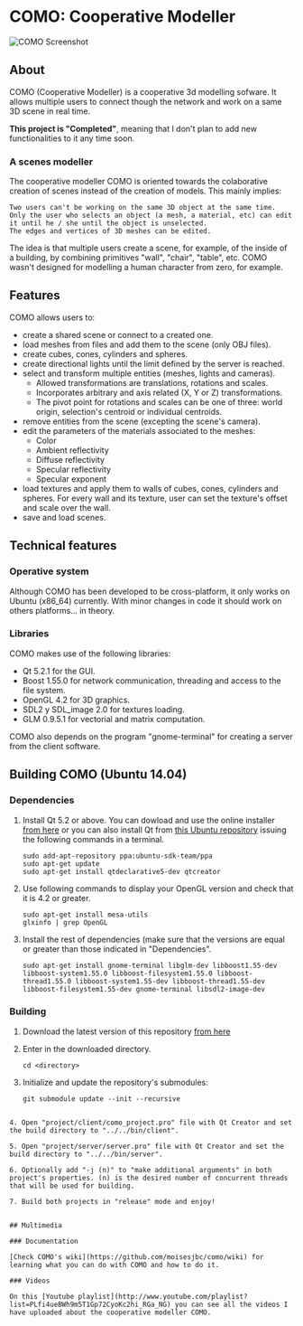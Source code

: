 # COMO: Cooperative Modeller

![COMO Screenshot](https://github.com/moisesjbc/como/blob/master/img/como.png "COMO")


## About

COMO (Cooperative Modeller) is a cooperative 3d modelling sofware. It allows multiple users to connect though the network and work on a same 3D scene in real time.


**This project is "Completed"**, meaning that I don't plan to add new functionalities to it any time soon.


### A scenes modeller

The cooperative modeller COMO is oriented towards the colaborative creation of scenes instead of the creation of models. This mainly implies:

    Two users can't be working on the same 3D object at the same time. Only the user who selects an object (a mesh, a material, etc) can edit it until he / she until the object is unselected.
    The edges and vertices of 3D meshes can be edited.

The idea is that multiple users create a scene, for example, of the inside of a building, by combining primitives "wall", "chair", "table", etc. COMO wasn't designed for modelling a human character from zero, for example.


## Features

COMO allows users to:

* create a shared scene or connect to a created one.
* load meshes from files and add them to the scene (only OBJ files).
* create cubes, cones, cylinders and spheres.
* create directional lights until the limit defined by the server is reached.
* select and transform multiple entities (meshes, lights and cameras).
	* Allowed transformations are translations, rotations and scales.
	* Incorporates arbitrary and axis related (X, Y or Z) transformations.
	* The pivot point for rotations and scales can be one of three: world origin, selection's centroid or individual centroids.
* remove entities from the scene (excepting the scene's camera).
* edit the parameters of the materials associated to the meshes:
	* Color
	* Ambient reflectivity
	* Diffuse reflectivity
	* Specular reflectivity
	* Specular exponent
* load textures and apply them to walls of cubes, cones, cylinders and spheres. For every wall and its texture, user can set the texture's offset and scale over the wall.
* save and load scenes.


## Technical features

### Operative system

Although COMO has been developed to be cross-platform, it only works on Ubuntu (x86_64) currently. With minor changes in code it should work on others platforms... in theory.

### Libraries

COMO makes use of the following libraries:

* Qt 5.2.1 for the GUI.
* Boost 1.55.0 for network communication, threading and access to the file system.
* OpenGL 4.2 for 3D graphics.
* SDL2 y SDL_image 2.0 for textures loading.
* GLM 0.9.5.1 for vectorial and matrix computation.

COMO also depends on the program "gnome-terminal" for creating a server from the client software.


## Building COMO (Ubuntu 14.04)

### Dependencies
1. Install Qt 5.2 or above. You can dowload and use the online installer [from here](http://qt-project.org/downloads) or you can also install Qt from [this Ubuntu repository](https://launchpad.net/~ubuntu-sdk-team/+archive/ppa) issuing the following commands in a terminal.
   ```
   sudo add-apt-repository ppa:ubuntu-sdk-team/ppa
   sudo apt-get update
   sudo apt-get install qtdeclarative5-dev qtcreator
   ```

2. Use following commands to display your OpenGL version and check that it is 4.2 or greater.
   ```
   sudo apt-get install mesa-utils
   glxinfo | grep OpenGL
   ```

3. Install the rest of dependencies (make sure that the versions are equal or greater than those indicated in "Dependencies".
   ```
   sudo apt-get install gnome-terminal libglm-dev libboost1.55-dev libboost-system1.55.0 libboost-filesystem1.55.0 libboost-thread1.55.0 libboost-system1.55-dev libboost-thread1.55-dev libboost-filesystem1.55-dev gnome-terminal libsdl2-image-dev
   ```

### Building

1. Download the latest version of this repository [from here](https://github.com/moisesjbc/como)

2. Enter in the downloaded directory.

   ```
   cd <directory>
   ```

3. Initialize and update the repository's submodules:

   ```
   git submodule update --init --recursive
  ```

4. Open "project/client/como_project.pro" file with Qt Creator and set the build directory to "../../bin/client".

5. Open "project/server/server.pro" file with Qt Creator and set the build directory to "../../bin/server".

6. Optionally add "-j (n)" to "make additional arguments" in both project's properties. (n) is the desired number of concurrent threads that will be used for building.

7. Build both projects in "release" mode and enjoy!


## Multimedia 

### Documentation

[Check COMO's wiki](https://github.com/moisesjbc/como/wiki) for learning what you can do with COMO and how to do it.

### Videos

On this [Youtube playlist](http://www.youtube.com/playlist?list=PLfi4ueBWh9m5T1Gp72CyoKc2hi_RGa_NG) you can see all the videos I have uploaded about the cooperative modeller COMO.
